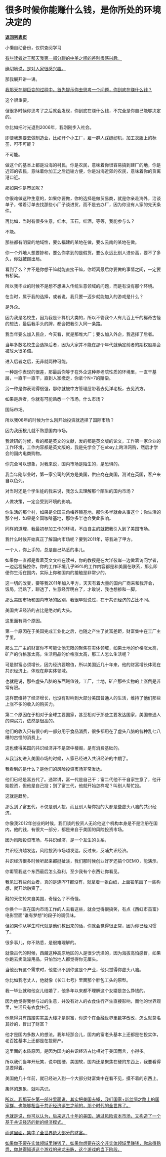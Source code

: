 # 很多时候你能赚什么钱，是你所处的环境决定的

[**返回列表页**](/gzh/记忆承载)

小懒自动备份，仅供查阅学习

[有些读者对于那天我第一部分聊的中美之间的差别很感兴趣。](https://mp.weixin.qq.com/s?__biz=Mzg4MTg2MzU3Mg==&mid=2247484474&idx=1&sn=8f4152d840eea7712be2455817e5e631&scene=21#wechat_redirect)

[确切地说，是对人家很感兴趣。](https://mp.weixin.qq.com/s?__biz=Mzg4MTg2MzU3Mg==&mid=2247484474&idx=1&sn=8f4152d840eea7712be2455817e5e631&scene=21#wechat_redirect)  

那我展开讲一讲。

[我那天在聊巨变的过程中，首先提示你去思考一个问题，你到底在赚什么钱？  
](https://mp.weixin.qq.com/s?__biz=Mzg4MTg2MzU3Mg==&mid=2247484474&idx=1&sn=8f4152d840eea7712be2455817e5e631&scene=21#wechat_redirect)

这个很重要。

但很多时候你思考了之后就会发现，你到底在赚什么钱，不完全是你自己能够决定的。  

你比如把时光退到2006年，我刚刚步入社会。  

即便我想要去做制造业，比如开个小工厂，雇一群人踩缝纫机，加工衣服上的标签，可不可能？

不可能。

做这个的基本上都是沿海的村民，你是农民，意味着你很容易搞到建厂的地，你是近郊的农民，意味着你加工之后运输方便，你是沿海近郊的农民，意味着你的货离港口近。

那如果你是市民呢？

你很难做这种生意的，如果你要做，你的选择是做贸易商，就是你亲赴海外，洽谈单子，带着订单去找那些小厂子谈进货，而不是去办厂，因为你没有人家的先天条件。

再比如，当时有很多生意，红木，玉石，红酒，等等，我能参与么？  

不能。

那些都有明显的地域性，要么福建的某地在做，要么云南的某地在做。  

你一个外地人想要掺和，要么你拿到的是假货，要么永远比别人进价高，要不了多久，你就被踢出局。  

看到了么？并不是你想干嘛就能直接干嘛，你距离最后你要做的事情之间，一定要有桥梁。  

所以我毕业的时候不是想不想进入传统生意领域的问题，而是有没有那个环境。  

在当时，属于我的选择，或者说，我只要一迈步就能加入的游戏是什么？  

是外企。

因为我是名校生，因为我是计算机大类的，所以不管我个人有几百上千的稀奇古怪的想法，最后我手头的牌，都会把我引入同一条路。

我当年要么加入民企，今天看，就是那堆大厂；要么加入外企，我选择了后者。

当年多数名校生会选择后者，因为大家并不能在那个年代就确定前者的期权股票会被放大很多倍。  

进入后者之后，无非就两种可能。

一种是你表现的很差，那最后你等于在外企这种养老院性质的环境里，一直干基层，一直干一直干，直到人家撤走，你拿个N+7的赔偿。

另一种是你表现得很强，那你就被中方管理层带着去见洋老板，去见资方。  

如果是后者，你就有可能熟悉一个市场，什么市场？  

国际市场。

所以我08年的时候为什么刚开始投资就选择了国际市场？  

因为我压根儿就不熟悉国内市场。

我读研的时候，看的都是英文的文献，发的都是英文版的论文，工作第一家企业的工作环境，工作内容都是英文版的，我是先学会了在ebay上跨洋网购，然后才学会的国内电商购物。

你完全可以想象，对我来说，国内市场是陌生的，是恐惧的。  

我当年刚毕业时，第一家公司的资方是美国，供应商在美国，测试在英国，客户来自以色列。

对当时还是个学生娃的我来说，我怎么去理解那个陌生的国内市场？  

人做决策，一定会受到环境的影响。

你生活的那个村，如果是全国三角梅养殖基地，那你多半就会从事这个；你生活的那个村，如果是全国咖啡基地，那你多半也会受此影响。

同样的道理，我最初参加工作的环境，不由自主的就把我引入到了美国市场。  

我什么时候开始真正了解国内市场呢？要到2011年，等我进了甲方。  

一个人，你上手的，总是自己熟悉的事儿。  

如果你一直都是看着英文文档在读书，你的教授是在大洋彼岸一边做着访问学者，一边远程操控你，你的工作环境几乎99%的工作内容都是和美国在联系，那么即便你生活在国内，实际上你和国内的接触是非常少的。  

这一切的改变，要等我2011年加入甲方，天天有着大量的国内厂商来和我开会，饭局，混熟了，聊透了，生意经弄明白了，才敢说，我也想掺和一脚。  

那么美国市场和国内市场的区别，我很早就说过，在于共识经济的占比不同。

美国共识经济的占比是绝对的大头。  

这里面有两个原因。  

第一个原因在于美国完成工业化之后，也随之产生了贫富差距，财富集中在工厂主手里。

那么工厂主的财富你不可能让他无限的聚焦在实体领域，如果土地的价格涨太高，矿产的价格涨太高，生活用品的价格涨太高，那工人怎么生活呢？  

可是财富必须增长，因为经济要增值，所以美国近几十年来，他的财富增长体现在共识经济上，体现在非实体领域。

也就是说，那些虚头八脑的东西贼值钱，工厂，土地，矿产那些实物的上涨倒是非常有限。  

这样既维持了经济增长，也没有影响到大部分美国普通人的生活，维持了他们那些上涨不多的收入的购买力。  

第二个原因在于相对于全球主要国家，甚至相对于那些主要发达国家，美国普通人的购买力，依然是很高的。

他们的收入只有很小的一部分用于食品消费，很多都用在了虚头八脑的各种乱七八糟的古怪的消费上。

这也使得美国的共识经济并不是空中楼阁，是有消费基础的。  

从我当初进入美国市场的时候，人家已经进入共识经济的中期了。  

我看到的是什么？是他们的风险投资市场非常发达。  

他们已经是富五代了。通常讲，富一代是自己干；富二代他不干自家生意了，他开始投资，但他是自己投；到了富三代，他就开始怎样呢？叫别人帮忙投。  

这就是趋势。

那么到了富五代，不仅是别人投，而且别人帮你投的大都是些虚头八脑的共识经济。  

你像我2012年创业的时候，我们谈的投资人无论他这个机构本身是不是注册在国内，他的钱，有很大一部分，都是来自于美国的风险投资市场。  

因为风险投资市场，与共识经济，是一个互生的关系，  

共识经济越发达，风险投资市场越发达，反过来，反哺共识经济。

共识经济很多时候听起来都挺扯淡，我们那时候创业好歹还搞个DEMO，能演示。  

你甭管我这个东西最后怎么盈利，至少我有个东西让你看见。

我见过有些创业者，真的是连PPT都没有，就拿着一张白纸，上面铅笔画了一些构想，就开始融资了。

融的天使轮来自美国，奇怪么？不奇怪。  

你换个一直在国内市场工作的人去看这些，就会觉得很搞笑，有点《西虹市首富》电影里面“谁有梦想”的段子的调侃味。

但如果你从学生时代就是他们教出来的话，你就会觉得很正常，因为你已经习惯了。  

很多事儿，你不熟悉，是很难理解的。  

就像古代的时候，西藏这种高原地区的人是很少洗澡的，因为海拔高怕感冒，如果你跑去卖洗澡用品，只怕当地人都觉得你无厘头。

当他没有这个需求时，他意识不到你这是个产业，他只觉得你虚头八脑。  

你比如我老丈人，他就像《长江七号》里面那个胖包工头的原型。

我一毕业就和他女儿结婚了，他多年以来都不理解这个女婿是怎么挣钱的。  

因为他觉得我参与过的生意，并没有对人的衣食住行产生直接影响，而他的世界观里，生活只有衣食住行。  

他觉得只有踏踏实实盖大楼才是财富，你这个在金融世界里数字改改，怎么就莫名其妙的，冒出了财富？  

他才是国内多数人的想法，我年轻那会儿，国内的富老头基本上还都是在投实体，老百姓基本上还都是在投房产。

这里面的本质原因，是因为国内的共识经济占比相对于美国而言，小得多。  

所以我们当年开玩笑，说中国硬，美国软，国内还是聚焦在硬的东西上，我要看得见摸得着。  

美国他几十年前，就已经进入到一个大部分财富集中在看不见，摸不着的东西上。  

集体的想象，就叫共识。  

[所以，我那天在第一部分里面说，其实把美国去掉，我们国家+新丝绸之路上的国家群，也能够相当于共识经济诞生之前的，那个时代的全世界了。  
](https://mp.weixin.qq.com/s?__biz=Mzg4MTg2MzU3Mg==&mid=2247484474&idx=1&sn=8f4152d840eea7712be2455817e5e631&scene=21#wechat_redirect)

[也就是说，你可以认为，后来这几十年的美国，通过风险资本市场，又构造了一个基于共识经济的新的经济模式。](https://mp.weixin.qq.com/s?__biz=Mzg4MTg2MzU3Mg==&mid=2247484474&idx=1&sn=8f4152d840eea7712be2455817e5e631&scene=21#wechat_redirect)

[而这里面，集中了全世界绝大部分的财富。](https://mp.weixin.qq.com/s?__biz=Mzg4MTg2MzU3Mg==&mid=2247484474&idx=1&sn=8f4152d840eea7712be2455817e5e631&scene=21#wechat_redirect)

[如果你不要在实体领域里赚钱了，如果你想要在这个非实体领域里赚钱，你总得熟悉，你总得知道这个游戏的来龙去脉，这个游戏的当下阶段。](https://mp.weixin.qq.com/s?__biz=Mzg4MTg2MzU3Mg==&mid=2247484474&idx=1&sn=8f4152d840eea7712be2455817e5e631&scene=21#wechat_redirect)

